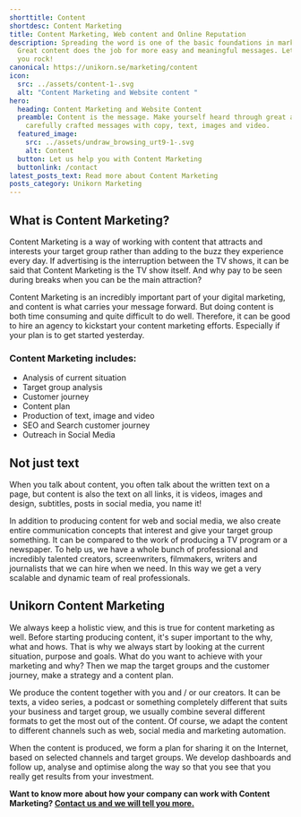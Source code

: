 ```yaml
---
shorttitle: Content
shortdesc: Content Marketing
title: Content Marketing, Web content and Online Reputation
description: Spreading the word is one of the basic foundations in marketing.
  Great content does the job for more easy and meaningful messages. Let us help
  you rock!
canonical: https://unikorn.se/marketing/content
icon:
  src: ../assets/content-1-.svg
  alt: "Content Marketing and Website content "
hero:
  heading: Content Marketing and Website Content
  preamble: Content is the message. Make yourself heard through great and
    carefully crafted messages with copy, text, images and video.
  featured_image:
    src: ../assets/undraw_browsing_urt9-1-.svg
    alt: Content
  button: Let us help you with Content Marketing
  buttonlink: /contact
latest_posts_text: Read more about Content Marketing
posts_category: Unikorn Marketing
---
```

## What is Content Marketing?

Content Marketing is a way of working with content that attracts and interests your target group rather than adding to the buzz they experience every day. If advertising is the interruption between the TV shows, it can be said that Content Marketing is the TV show itself. And why pay to be seen during breaks when you can be the main attraction?

Content Marketing is an incredibly important part of your digital marketing, and content is what carries your message forward. But doing content is both time consuming and quite difficult to do well. Therefore, it can be good to hire an agency to kickstart your content marketing efforts. Especially if your plan is to get started yesterday.

### Content Marketing includes:

* Analysis of current situation
* Target group analysis
* Customer journey 
* Content plan
* Production of text, image and video
* SEO and Search customer journey
* Outreach in Social Media

## Not just text

When you talk about content, you often talk about the written text on a page, but content is also the text on all links, it is videos, images and design, subtitles, posts in social media, you name it!

In addition to producing content for web and social media, we also create entire communication concepts that interest and give your target group something. It can be compared to the work of producing a TV program or a newspaper. To help us, we have a whole bunch of professional and incredibly talented creators, screenwriters, filmmakers, writers and journalists that we can hire when we need. In this way we get a very scalable and dynamic team of real professionals.

## Unikorn Content Marketing

We always keep a holistic view, and this is true for content marketing as well. Before starting producing content, it's super important to the why, what and hows. That is why we always start by looking at the current situation, purpose and goals. What do you want to achieve with your marketing and why? Then we map the target groups and the customer journey, make a strategy and a content plan.

We produce the content together with you and / or our creators. It can be texts, a video series, a podcast or something completely different that suits your business and target group, we usually combine several different formats to get the most out of the content. Of course, we adapt the content to different channels such as web, social media and marketing automation.

When the content is produced, we form a plan for sharing it on the Internet, based on selected channels and target groups. We develop dashboards and follow up, analyse and optimise along the way so that you see that you really get results from your investment.

**Want to know more about how your company can work with Content Marketing? [Contact us and we will tell you more.](/contact)**